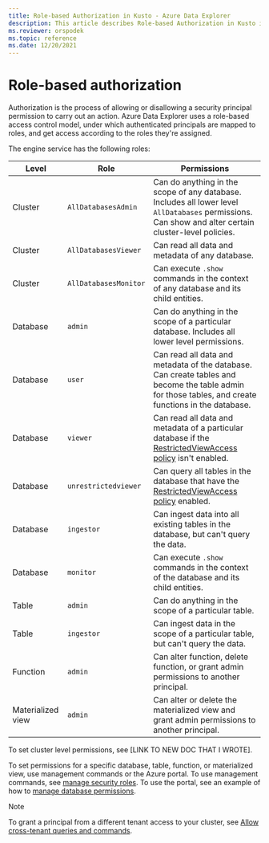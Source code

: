 ```yaml
---
title: Role-based Authorization in Kusto - Azure Data Explorer
description: This article describes Role-based Authorization in Kusto in Azure Data Explorer.
ms.reviewer: orspodek
ms.topic: reference
ms.date: 12/20/2021
---
```

# Role-based authorization

Authorization is the process of allowing or disallowing a security principal permission to carry out an action.
Azure Data Explorer uses a role-based access control model, under which authenticated principals are mapped to roles, and get access according to the roles they're assigned.

The engine service has the following roles:

|Level|Role |Permissions |
|---|---|---|
|Cluster|`AllDatabasesAdmin` |Can do anything in the scope of any database. Includes all lower level `AllDatabases` permissions. Can show and alter certain cluster-level policies. |
|Cluster|`AllDatabasesViewer` |Can read all data and metadata of any database. |
|Cluster|`AllDatabasesMonitor` |Can execute `.show` commands in the context of any database and its child entities. |
|Database|`admin`|Can do anything in the scope of a particular database. Includes all lower level permissions.  |
|Database|`user`|Can read all data and metadata of the database. Can create tables and become the table admin for those tables, and create functions in the database.|
|Database|`viewer` |Can read all data and metadata of a particular database if the [RestrictedViewAccess policy](../show-table-restricted-view-access-policy-command.md) isn't enabled. |
|Database|`unrestrictedviewer` |Can query all tables in the database that have the [RestrictedViewAccess policy](../show-table-restricted-view-access-policy-command.md) enabled. |
|Database|`ingestor` |Can ingest data into all existing tables in the database, but can't query the data. |
|Database|`monitor` |Can execute `.show` commands in the context of the database and its child entities.  |
|Table| `admin` |Can do anything in the scope of a particular table. |
|Table|`ingestor` |Can ingest data in the scope of a particular table, but can't query the data. |
|Function|`admin` |Can alter function, delete function, or grant admin permissions to another principal. |
|Materialized view|`admin` |Can alter or delete the materialized view and grant admin permissions to another principal. |

To set cluster level permissions, see [LINK TO NEW DOC THAT I WROTE].

To set permissions for a specific database, table, function, or materialized view, use management commands or the Azure portal. To use management commands, see [manage security roles](../security-roles.md#managing-security-roles). To use the portal, see an example of how to [manage database permissions](../../../manage-database-permissions.md).

> [!NOTE]
> To grant a principal from a different tenant access to your cluster, see [Allow cross-tenant queries and commands](../../../cross-tenant-query-and-commands.md).
